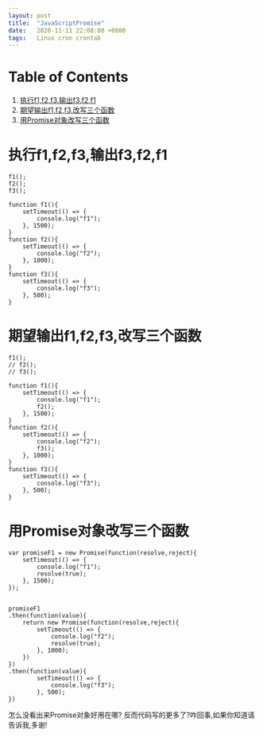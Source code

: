 ```yaml
---
layout: post
title:  "JavaScriptPromise"
date:   2020-11-11 22:08:00 +0800
tags:   Linux cron crontab
---
```


# Table of Contents

1.  [执行f1,f2,f3,输出f3,f2,f1](#org7744cf5)
2.  [期望输出f1,f2,f3,改写三个函数](#org979d146)
3.  [用Promise对象改写三个函数](#org384164c)



<a id="org7744cf5"></a>

# 执行f1,f2,f3,输出f3,f2,f1

    f1();
    f2();
    f3();
    
    function f1(){
        setTimeout(() => {
            console.log("f1");
        }, 1500);
    }
    function f2(){
        setTimeout(() => {
            console.log("f2");
        }, 1000);
    }
    function f3(){
        setTimeout(() => {
            console.log("f3");
        }, 500);
    }


<a id="org979d146"></a>

# 期望输出f1,f2,f3,改写三个函数

    f1();
    // f2();
    // f3();
    
    function f1(){
        setTimeout(() => {
            console.log("f1");
            f2();
        }, 1500);
    }
    function f2(){
        setTimeout(() => {
            console.log("f2");
            f3();
        }, 1000);
    }
    function f3(){
        setTimeout(() => {
            console.log("f3");
        }, 500);
    }


<a id="org384164c"></a>

# 用Promise对象改写三个函数

    var promiseF1 = new Promise(function(resolve,reject){
        setTimeout(() => {
            console.log("f1");
            resolve(true);
        }, 1500);
    });
    
    
    promiseF1
    .then(function(value){
        return new Promise(function(resolve,reject){
            setTimeout(() => {
                console.log("f2");
                resolve(true);
            }, 1000);
        })
    })
    .then(function(value){
            setTimeout(() => {
                console.log("f3");
            }, 500);
    })

怎么没看出来Promise对象好用在哪?
反而代码写的更多了?咋回事,如果你知道请告诉我,多谢!

